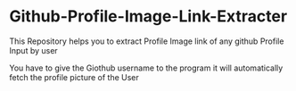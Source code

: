 # Github-Profile-Image-Link-Extracter
This Repository helps you to extract Profile Image link of any github Profile Input by user

You have to give the Giothub username to the program it will automatically fetch the profile picture of the User
